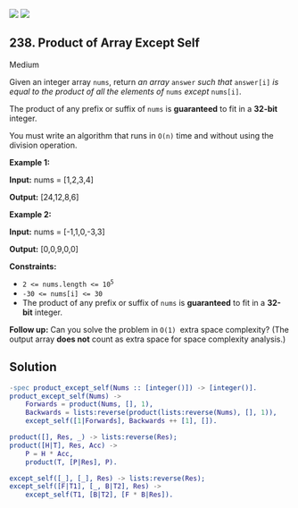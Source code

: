 [![](https://img.shields.io/github/stars/LeetCode-in-Erlang/LeetCode-in-Erlang?label=Stars&style=flat-square)](https://github.com/LeetCode-in-Erlang/LeetCode-in-Erlang)
[![](https://img.shields.io/github/forks/LeetCode-in-Erlang/LeetCode-in-Erlang?label=Fork%20me%20on%20GitHub%20&style=flat-square)](https://github.com/LeetCode-in-Erlang/LeetCode-in-Erlang/fork)

## 238\. Product of Array Except Self

Medium

Given an integer array `nums`, return _an array_ `answer` _such that_ `answer[i]` _is equal to the product of all the elements of_ `nums` _except_ `nums[i]`.

The product of any prefix or suffix of `nums` is **guaranteed** to fit in a **32-bit** integer.

You must write an algorithm that runs in `O(n)` time and without using the division operation.

**Example 1:**

**Input:** nums = [1,2,3,4]

**Output:** [24,12,8,6]

**Example 2:**

**Input:** nums = [-1,1,0,-3,3]

**Output:** [0,0,9,0,0]

**Constraints:**

*   <code>2 <= nums.length <= 10<sup>5</sup></code>
*   `-30 <= nums[i] <= 30`
*   The product of any prefix or suffix of `nums` is **guaranteed** to fit in a **32-bit** integer.

**Follow up:** Can you solve the problem in `O(1) `extra space complexity? (The output array **does not** count as extra space for space complexity analysis.)

## Solution

```erlang
-spec product_except_self(Nums :: [integer()]) -> [integer()].
product_except_self(Nums) ->
    Forwards = product(Nums, [], 1),
    Backwards = lists:reverse(product(lists:reverse(Nums), [], 1)),
    except_self([1|Forwards], Backwards ++ [1], []).

product([], Res, _) -> lists:reverse(Res);
product([H|T], Res, Acc) ->
    P = H * Acc,
    product(T, [P|Res], P).

except_self([_], [_], Res) -> lists:reverse(Res);
except_self([F|T1], [_, B|T2], Res) ->
    except_self(T1, [B|T2], [F * B|Res]).
```